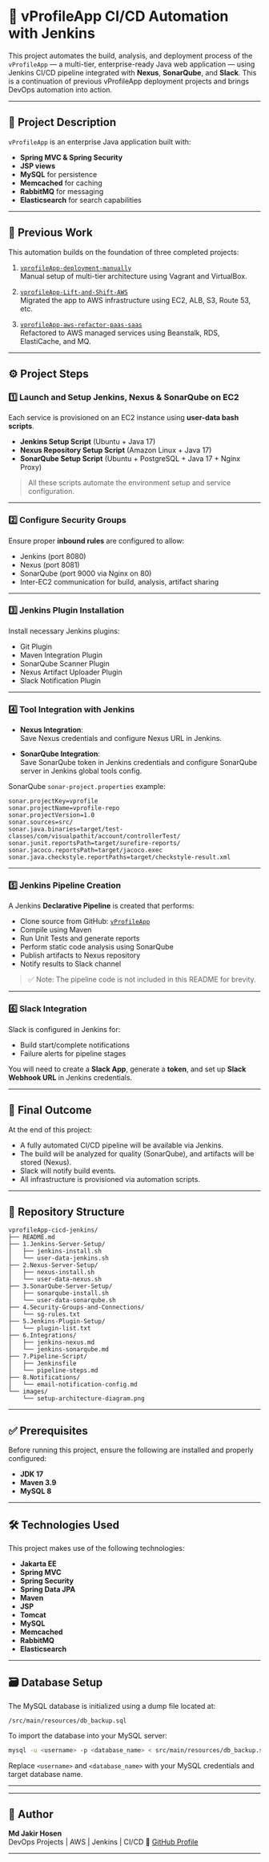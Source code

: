 
# 🚀 vProfileApp CI/CD Automation with Jenkins

This project automates the build, analysis, and deployment process of the `vProfileApp` — a multi-tier, enterprise-ready Java web application — using Jenkins CI/CD pipeline integrated with **Nexus**, **SonarQube**, and **Slack**. This is a continuation of previous vProfileApp deployment projects and brings DevOps automation into action.

---

## 📘 Project Description

`vProfileApp` is an enterprise Java application built with:

- **Spring MVC & Spring Security**
- **JSP views**
- **MySQL** for persistence
- **Memcached** for caching
- **RabbitMQ** for messaging
- **Elasticsearch** for search capabilities

---

## 📂 Previous Work

This automation builds on the foundation of three completed projects:

1. [`vprofileApp-deployment-manually`](https://github.com/hiddenclue0/vprofileApp-deployment-manually.git)  
   Manual setup of multi-tier architecture using Vagrant and VirtualBox.

2. [`vprofileApp-Lift-and-Shift-AWS`](https://github.com/hiddenclue0/vprofileApp-Lift-and-Shift-AWS.git)  
   Migrated the app to AWS infrastructure using EC2, ALB, S3, Route 53, etc.

3. [`vprofileApp-aws-refactor-paas-saas`](https://github.com/hiddenclue0/vprofileApp-aws-refactor-paas-saas.git)  
   Refactored to AWS managed services using Beanstalk, RDS, ElastiCache, and MQ.

---

## ⚙️ Project Steps

### 1️⃣ Launch and Setup Jenkins, Nexus & SonarQube on EC2

Each service is provisioned on an EC2 instance using **user-data bash scripts**.

- **Jenkins Setup Script** (Ubuntu + Java 17)
- **Nexus Repository Setup Script** (Amazon Linux + Java 17)
- **SonarQube Setup Script** (Ubuntu + PostgreSQL + Java 17 + Nginx Proxy)

> All these scripts automate the environment setup and service configuration.

---

### 2️⃣ Configure Security Groups

Ensure proper **inbound rules** are configured to allow:

- Jenkins (port 8080)
- Nexus (port 8081)
- SonarQube (port 9000 via Nginx on 80)
- Inter-EC2 communication for build, analysis, artifact sharing

---

### 3️⃣ Jenkins Plugin Installation

Install necessary Jenkins plugins:

- Git Plugin
- Maven Integration Plugin
- SonarQube Scanner Plugin
- Nexus Artifact Uploader Plugin
- Slack Notification Plugin

---

### 4️⃣ Tool Integration with Jenkins

- **Nexus Integration**:  
  Save Nexus credentials and configure Nexus URL in Jenkins.

- **SonarQube Integration**:  
  Save SonarQube token in Jenkins credentials and configure SonarQube server in Jenkins global tools config.

SonarQube `sonar-project.properties` example:

```
sonar.projectKey=vprofile
sonar.projectName=vprofile-repo
sonar.projectVersion=1.0
sonar.sources=src/
sonar.java.binaries=target/test-classes/com/visualpathit/account/controllerTest/
sonar.junit.reportsPath=target/surefire-reports/
sonar.jacoco.reportsPath=target/jacoco.exec
sonar.java.checkstyle.reportPaths=target/checkstyle-result.xml
```

---

### 5️⃣ Jenkins Pipeline Creation

A Jenkins **Declarative Pipeline** is created that performs:

- Clone source from GitHub: [`vProfileApp`](https://github.com/hiddenclue0/vprofileApp.git)
- Compile using Maven
- Run Unit Tests and generate reports
- Perform static code analysis using SonarQube
- Publish artifacts to Nexus repository
- Notify results to Slack channel

> ✅ Note: The pipeline code is not included in this README for brevity.

---

### 6️⃣ Slack Integration

Slack is configured in Jenkins for:

- Build start/complete notifications
- Failure alerts for pipeline stages

You will need to create a **Slack App**, generate a **token**, and set up **Slack Webhook URL** in Jenkins credentials.

---

## 🧩 Final Outcome

At the end of this project:

- A fully automated CI/CD pipeline will be available via Jenkins.
- The build will be analyzed for quality (SonarQube), and artifacts will be stored (Nexus).
- Slack will notify build events.
- All infrastructure is provisioned via automation scripts.

---

## 📎 Repository Structure

```
vprofileApp-cicd-jenkins/
├── README.md
├── 1.Jenkins-Server-Setup/
│   ├── jenkins-install.sh
│   └── user-data-jenkins.sh
├── 2.Nexus-Server-Setup/
│   ├── nexus-install.sh
│   └── user-data-nexus.sh
├── 3.SonarQube-Server-Setup/
│   ├── sonarqube-install.sh
│   └── user-data-sonarqube.sh
├── 4.Security-Groups-and-Connections/
│   └── sg-rules.txt
├── 5.Jenkins-Plugin-Setup/
│   └── plugin-list.txt
├── 6.Integrations/
│   ├── jenkins-nexus.md
│   └── jenkins-sonarqube.md
├── 7.Pipeline-Script/
│   ├── Jenkinsfile
│   └── pipeline-steps.md
├── 8.Notifications/
│   └── email-notification-config.md
└── images/
    └── setup-architecture-diagram.png

```


---

## ✅ Prerequisites

Before running this project, ensure the following are installed and properly configured:

- **JDK 17**
- **Maven 3.9**
- **MySQL 8**

---

## 🛠️ Technologies Used

This project makes use of the following technologies:

- **Jakarta EE**
- **Spring MVC**
- **Spring Security**
- **Spring Data JPA**
- **Maven**
- **JSP**
- **Tomcat**
- **MySQL**
- **Memcached**
- **RabbitMQ**
- **Elasticsearch**

---

## 🗃️ Database Setup

The MySQL database is initialized using a dump file located at:

```
/src/main/resources/db_backup.sql
```

To import the database into your MySQL server:

```bash
mysql -u <username> -p <database_name> < src/main/resources/db_backup.sql
```

Replace `<username>` and `<database_name>` with your MySQL credentials and target database name.

---

---

## 🙌 Author

**Md Jakir Hosen**  
DevOps Projects | AWS | Jenkins | CI/CD 
🔗 [GitHub Profile](https://github.com/hiddenclue0)

---

